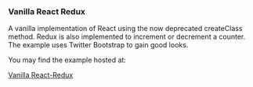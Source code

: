 ### Vanilla React Redux

A vanilla implementation of React using the now deprecated createClass method.
Redux is also implemented to increment or decrement a counter.
The example uses Twitter Bootstrap to gain good looks.

You may find the example hosted at:

[Vanilla React-Redux](http://vanilla-react-redux.s3-website-us-east-1.amazonaws.com)